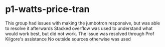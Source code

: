 # p1-watts-price-tran
This group had issues with making the jumbotron responsive, but was able to resolve it afterwards
Stacked overflow was used to understand what would work best, but did not work. The issue was resolved through Prof Kilgore's assistance
No outside sources otherwise was used
